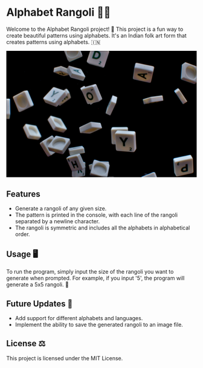 # Alphabet Rangoli 🎨🔣

Welcome to the Alphabet Rangoli project! 🎉 This project is a fun way to create beautiful patterns using alphabets. It's an Indian folk art form that creates patterns using alphabets. 🇮🇳

![Alt text](pictures/Alphabet_Rangoli.jpg)

## Features 

- Generate a rangoli of any given size.
- The pattern is printed in the console, with each line of the rangoli separated by a newline character.
- The rangoli is symmetric and includes all the alphabets in alphabetical order.

## Usage 🖥️

To run the program, simply input the size of the rangoli you want to generate when prompted. For example, if you input '5', the program will generate a 5x5 rangoli. 📝



## Future Updates 🔮

- Add support for different alphabets and languages.
- Implement the ability to save the generated rangoli to an image file.

## License ⚖️

This project is licensed under the MIT License.

